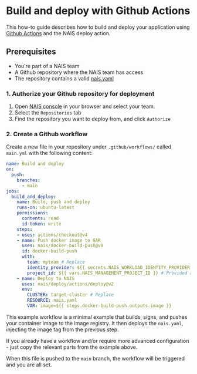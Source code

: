 # Build and deploy with Github Actions

This how-to guide describes how to build and deploy your application using [Github Actions](https://help.github.com/en/actions/automating-your-workflow-with-github-actions) and the NAIS deploy action.

## Prerequisites

- You're part of a NAIS team
- A Github repository where the NAIS team has access
- The repository contains a valid [nais.yaml](../basics/application.md)

### 1. Authorize your Github repository for deployment

1. Open [NAIS console](https://console.nav.cloud.nais.io) in your browser and select your team.
2. Select the `Repositories` tab
3. Find the repository you want to deploy from, and click `Authorize`

### 2. Create a Github workflow

Create a new file in your repository under `.github/workflows/` called `main.yml` with the following content:

```yaml
name: Build and deploy
on:
  push:
    branches:
      - main
jobs:
  build_and_deploy:
    name: Build, push and deploy
    runs-on: ubuntu-latest
    permissions:
      contents: read
      id-token: write
    steps:
    - uses: actions/checkout@v4
    - name: Push docker image to GAR
      uses: nais/docker-build-push@v0
      id: docker-build-push
      with:
        team: myteam # Replace
        identity_provider: ${{ secrets.NAIS_WORKLOAD_IDENTITY_PROVIDER }} # Provided as Organization Secret
        project_id: ${{ vars.NAIS_MANAGEMENT_PROJECT_ID }} # Provided as Organization Variable
    - name: Deploy to NAIS
      uses: nais/deploy/actions/deploy@v2
      env:
        CLUSTER: target-cluster # Replace
        RESOURCE: nais.yaml
        VAR: image=${{ steps.docker-build-push.outputs.image }}

```

This example workflow is a minimal example that builds, signs, and pushes your container image to the image registry.
It then deploys the `nais.yaml`, injecting the image tag from the previous step.

If you already have a workflow and/or require more advanced configuration - just copy the relevant parts from the example above.

When this file is pushed to the `main` branch, the workflow will be triggered and you are all set.
